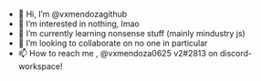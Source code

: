 - 👋 Hi, I’m @vxmendozagithub
- 👀 I’m interested in nothing, lmao
- 🌱 I’m currently learning nonsense stuff (mainly mindustry js)
- 💞️ I’m looking to collaborate on no one in particular
- 📫 How to reach me , @vxmendoza0625 v2#2813 on discord-workspace!

<!---
vxmendozagithub/vxmendozagithub is a ✨ special ✨ repository because its `README.md` (this file) appears on your GitHub profile.
You can click the Preview link to take a look at your changes.
--->
